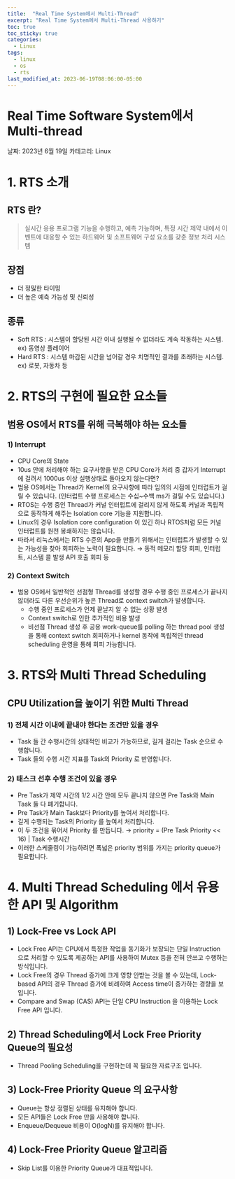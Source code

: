 ```yaml
---
title:  "Real Time System에서 Multi-Thread"
excerpt: "Real Time System에서 Multi-Thread 사용하기"
toc: true
toc_sticky: true
categories:
  - Linux
tags:
  - linux
  - os
  - rts
last_modified_at: 2023-06-19T08:06:00-05:00
---
```


# Real Time Software System에서 Multi-thread

날짜: 2023년 6월 19일
카테고리: Linux

# 1. RTS 소개

## RTS 란?

> 실시간 응용 프로그램 기능을 수행하고, 예측 가능하며, 특정 시간 제약 내에서 이벤트에 대응할 수 있는 하드웨어 및 소프트웨어 구성 요소를 갖춘 정보 처리 시스템
> 

## 장점

- 더 정밇한 타이밍
- 더 높은 예측 가능성 및 신뢰성

## 종류

- Soft RTS : 시스템이 할당된 시간 이내 실행될 수 없더라도 계속 작동하는 시스템.  ex) 동영상 플레이어
- Hard RTS : 시스템 마감된 시간을 넘어갈 경우 치명적인 결과를 초래하는 시스템. ex) 로봇, 자동차 등

# 2. RTS의 구현에 필요한 요소들

## 범용 OS에서 RTS를 위해 극복해야 하는 요소들

### 1) Interrupt

- CPU Core의 State
- 10us 안에 처리해야 하는 요구사항을 받은 CPU Core가 처리 중 갑자기 Interrupt에 걸려서 1000us 이상 실행상태로 돌아오지 않는다면?
- 범용 OS에서는 Thread가 Kernel의 요구사항에 따라 임의의 시점에 인터럽트가 걸릴 수 있습니다. (인터럽트 수행 프로세스는 수십~수백 ms가 걸릴 수도 있습니다.)
- RTOS는 수행 중인 Thread가 커널 인터럽트에 걸리지 않게 하도록 커널과 독립적으로 동작하게 해주는 Isolation core 기능을 지원합니다.
- Linux의 경우 Isolation core configuration 이 있긴 하나 RTOS처럼 모든 커널 인터럽트를 원천 봉쇄하지는 않습니다.
- 따라서 리눅스에서는 RTS 수준의 App을 만들기 위해서는 인터럽트가 발생할 수 있는 가능성을 찾아 회피하는 노력이 필요합니다. → 동적 메모리 할당 회피, 인터럽트, 시스템 콜 발생 API 호출 회피 등

### 2) Context Switch

- 범용 OS에서 일반적인 선점형 Thread를 생성할 경우 수행 중인 프로세스가 끝나지 않더라도 다른 우선순위가 높은 Thread로 context switch가 발생합니다.
    - 수행 중인 프로세스가 언제 끝날지 알 수 없는 상황 발생
    - Context switch로 인한 추가적인 비용 발생
    - 비선점 Thread 생성 후 공용 work-queue를 polling 하는 thread pool 생성을 통해 context switch 회피하거나 kernel 동작에 독립적인 thread scheduling 운영을 통해 회피 가능합니다.

# 3. RTS와 Multi Thread Scheduling

## CPU Utilization을 높이기 위한 Multi Thread

### 1) 전체 시간 이내에 끝내야 한다는 조건만 있을 경우

- Task 들 간 수행시간의 상대적인 비교가 가능하므로, 길게 걸리는 Task 순으로 수행합니다.
- Task 들의 수행 시간 지표를 Task의 Priority 로 반영합니다.

### 2) 태스크 선후 수행 조건이 있을 경우

- Pre Task가 제약 시간의 1/2 시간 안에 모두 끝나지 않으면 Pre Task와 Main Task 둘 다 폐기합니다.
- Pre Task가 Main Task보다 Priority를 높여서 처리합니다.
- 길게 수행되는 Task의 Priority 를 높여서 처리합니다.
- 이 두 조건을 묶어서 Priority 를 만듭니다. → priority = (Pre Task Priority << 16) | Task 수행시간
- 이러한 스케줄링이 가능하려면 폭넓은 priority 범위를 가지는 priority queue가 필요합니다.

# 4. Multi Thread Scheduling 에서 유용한 API 및 Algorithm

## 1) Lock-Free vs Lock API

- Lock Free API는 CPU에서 특정한 작업을 동기화가 보장되는 단일 Instruction 으로 처리할 수 있도록 제공하는 API를 사용하여 Mutex 등을 전혀 안쓰고 수행하는 방식입니다.
- Lock Free의 경우 Thread 증가에 크게 영향 안받는 것을 볼 수 있는데, Lock-based API의 경우 Thread 증가에 비례하여 Access time이 증가하는 경향을 보입니다.
- Compare and Swap (CAS) API는 단일 CPU Instruction 을 이용하는 Lock Free API 입니다.

## 2) Thread Scheduling에서 Lock Free Priority Queue의 필요성

- Thread Pooling Scheduling을 구현하는데 꼭 필요한 자료구조 입니다.

## 3) Lock-Free Priority Queue 의 요구사항

- Queue는 항상 정렬된 상태를 유지해야 합니다.
- 모든 API들은 Lock Free 만을 사용해야 합니다.
- Enqueue/Dequeue 비용이 O(logN)를 유지해야 합니다.

## 4) Lock-Free Priority Queue 알고리즘

- Skip List를 이용한 Priority Queue가 대표적입니다.